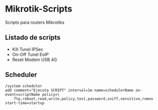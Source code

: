# Mikrotik-Scripts
Scripts para routers Mikrotiks

## Listado de scripts
* Kill Tunel IPSec
* On-Off Tunel EoIP
* Reset Modem USB 4G

## Scheduler
```
/system scheduler
add comment="Ejecuta SCRIPT" interval=1m name=schedulerName on-event=scriptName policy=\
    ftp,reboot,read,write,policy,test,password,sniff,sensitive,romon start-time=startup
```
